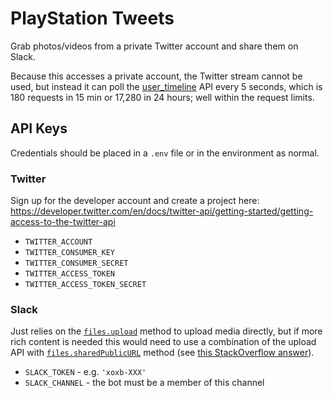 # PlayStation Tweets

Grab photos/videos from a private Twitter account and share them on Slack.

Because this accesses a private account, the Twitter stream cannot be used, but instead it can poll the
[user_timeline](https://developer.twitter.com/en/docs/twitter-api/v1/tweets/timelines/api-reference/get-statuses-user_timeline)
API every 5 seconds, which is 180 requests in 15 min or 17,280 in 24 hours; well within the request limits.

## API Keys

Credentials should be placed in a `.env` file or in the environment as normal.

### Twitter

Sign up for the developer account and create a project here: https://developer.twitter.com/en/docs/twitter-api/getting-started/getting-access-to-the-twitter-api

* `TWITTER_ACCOUNT`
* `TWITTER_CONSUMER_KEY`
* `TWITTER_CONSUMER_SECRET`
* `TWITTER_ACCESS_TOKEN`
* `TWITTER_ACCESS_TOKEN_SECRET`

### Slack

Just relies on the [`files.upload`](https://api.slack.com/methods/files.upload) method to upload media directly,
but if more rich content is needed this would need to use a combination of the upload API with
[`files.sharedPublicURL`](https://api.slack.com/methods/files.sharedPublicURL) method
(see [this StackOverflow answer](https://stackoverflow.com/questions/58186399/how-to-create-a-slack-message-containing-an-uploaded-image)).

* `SLACK_TOKEN` - e.g. `'xoxb-XXX'`
* `SLACK_CHANNEL` - the bot must be a member of this channel
